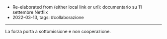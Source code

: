 - Re-elaborated from (either local link or url): documentario su 11 settembre Netflix
- 2022-03-13, tags: #collaborazione
---

La forza porta a sottomissione e non cooperazione. 